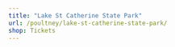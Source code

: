 ```yaml
---
title: "Lake St Catherine State Park"
url: /poultney/lake-st-catherine-state-park/
shop: Tickets
---
```

